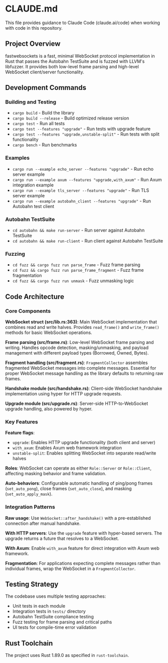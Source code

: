 # CLAUDE.md

This file provides guidance to Claude Code (claude.ai/code) when working with code in this repository.

## Project Overview

fastwebsockets is a fast, minimal WebSocket protocol implementation in Rust that passes the Autobahn TestSuite and is fuzzed with LLVM's libfuzzer. It provides both low-level frame parsing and high-level WebSocket client/server functionality.

## Development Commands

### Building and Testing
- `cargo build` - Build the library
- `cargo build --release` - Build optimized release version
- `cargo test` - Run all tests
- `cargo test --features "upgrade"` - Run tests with upgrade feature
- `cargo test --features "upgrade,unstable-split"` - Run tests with split functionality
- `cargo bench` - Run benchmarks

### Examples
- `cargo run --example echo_server --features "upgrade"` - Run echo server example
- `cargo run --example axum --features "upgrade,with_axum"` - Run Axum integration example
- `cargo run --example tls_server --features "upgrade"` - Run TLS server example
- `cargo run --example autobahn_client --features "upgrade"` - Run Autobahn test client

### Autobahn TestSuite
- `cd autobahn && make run-server` - Run server against Autobahn TestSuite
- `cd autobahn && make run-client` - Run client against Autobahn TestSuite

### Fuzzing
- `cd fuzz && cargo fuzz run parse_frame` - Fuzz frame parsing
- `cd fuzz && cargo fuzz run parse_frame_fragment` - Fuzz frame fragmentation
- `cd fuzz && cargo fuzz run unmask` - Fuzz unmasking logic

## Code Architecture

### Core Components

**WebSocket struct (src/lib.rs:363)**: Main WebSocket implementation that combines read and write halves. Provides `read_frame()` and `write_frame()` methods for basic WebSocket operations.

**Frame parsing (src/frame.rs)**: Low-level WebSocket frame parsing and writing. Handles opcode detection, masking/unmasking, and payload management with different payload types (Borrowed, Owned, Bytes).

**Fragment handling (src/fragment.rs)**: `FragmentCollector` assembles fragmented WebSocket messages into complete messages. Essential for proper WebSocket message handling as the library defaults to returning raw frames.

**Handshake module (src/handshake.rs)**: Client-side WebSocket handshake implementation using hyper for HTTP upgrade requests.

**Upgrade module (src/upgrade.rs)**: Server-side HTTP-to-WebSocket upgrade handling, also powered by hyper.

### Key Features

**Feature flags**:
- `upgrade`: Enables HTTP upgrade functionality (both client and server)
- `with_axum`: Enables Axum web framework integration
- `unstable-split`: Enables splitting WebSocket into separate read/write halves

**Roles**: WebSocket can operate as either `Role::Server` or `Role::Client`, affecting masking behavior and frame validation.

**Auto-behaviors**: Configurable automatic handling of ping/pong frames (`set_auto_pong`), close frames (`set_auto_close`), and masking (`set_auto_apply_mask`).

### Integration Patterns

**Raw usage**: Use `WebSocket::after_handshake()` with a pre-established connection after manual handshake.

**With HTTP servers**: Use the `upgrade` feature with hyper-based servers. The upgrade returns a future that resolves to a WebSocket.

**With Axum**: Enable `with_axum` feature for direct integration with Axum web framework.

**Fragmentation**: For applications expecting complete messages rather than individual frames, wrap the WebSocket in a `FragmentCollector`.

## Testing Strategy

The codebase uses multiple testing approaches:
- Unit tests in each module
- Integration tests in `tests/` directory  
- Autobahn TestSuite compliance testing
- Fuzz testing for frame parsing and critical paths
- UI tests for compile-time error validation

## Rust Toolchain

The project uses Rust 1.89.0 as specified in `rust-toolchain`.